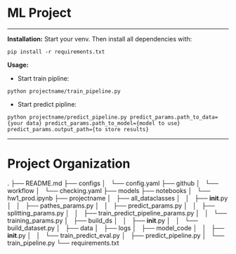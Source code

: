 # ML Project
---
__Installation:__
Start your venv.
Then install all dependencies with:
```
pip install -r requirements.txt
```
__Usage:__
* Start train pipline:
```
python projectname/train_pipeline.py
```
* Start predict pipline:
```
python projectname/predict_pipeline.py predict_params.path_to_data={your data} predict_params.path_to_model={model to use} predict_params.output_path={to store results}
```
---
# Project Organization
.
├── README.md
├── configs
│   └── config.yaml
├── github
│   └── workflow
│       └── checking.yaml
├── models
├── notebooks
│   └── hw1_prod.ipynb
├── projectname
│   ├── all_dataclasses
│   │   ├── __init__.py
│   │   ├── pathes_params.py
│   │   ├── predict_params.py
│   │   ├── splitting_params.py
│   │   ├── train_predict_pipeline_params.py
│   │   └── training_params.py
│   ├── build_ds
│   │   ├── __init__.py
│   │   └── build_dataset.py
│   ├── data
│   ├── logs
│   ├── model_code
│   │   ├── __init__.py
│   │   └── train_predict_eval.py
│   ├── predict_pipeline.py
│   └── train_pipeline.py
└── requirements.txt